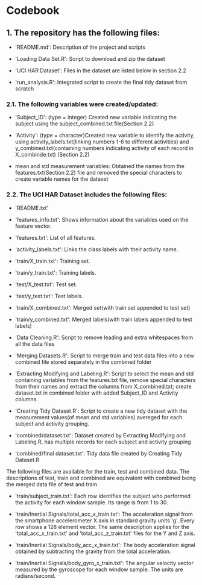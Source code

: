 # Codebook

## 1. The repository has the following files:

- 'README.md': Description of the project and scripts

- 'Loading Data Set.R': Script to download and zip the dataset

- 'UCI HAR Dataset': Files in the dataset are listed below in section 2.2

- 'run_analysis.R': Integrated script to create the final tidy dataset from scratch

### 2.1. The following variables were created/updated:

- 'Subject_ID': (type = integer) Created new variable indicating the subject using the subject_combined.txt file(Section 2.2)

- 'Activity': (type = character)Created new variable to identify the activity, using activity_labels.txt(linking numbers 1-6 to different activities) and y_combined.txt(containing numbers indicating activity of each record in X_combinde.txt) (Section 2.2)

- mean and std measurement variables: Obtained the names from the features.txt(Section 2.2) file and removed the special characters to create variable names for the dataset

### 2.2. The UCI HAR Dataset includes the following files:

- 'README.txt'

- 'features_info.txt': Shows information about the variables used on the feature vector.

- 'features.txt': List of all features.

- 'activity_labels.txt': Links the class labels with their activity name.

- 'train/X_train.txt': Training set.

- 'train/y_train.txt': Training labels.

- 'test/X_test.txt': Test set.

- 'test/y_test.txt': Test labels.

- 'train/X_combined.txt': Merged set(with train set appended to test set)

- 'train/y_combined.txt': Merged labels(with train labels appended to test labels)

- 'Data Cleaning.R': Script to remove leading and extra whitespaces from all the data files

- 'Merging Datasets.R': Script to merge train and test data files into a new combined file stored separately in the combined folder

- 'Extracting Modifying and Labeling.R': Script to select the mean and std containing variables from the features.txt file, remove special characters from their names and extract the columns from X_combined.txt; create dataset.txt in combined folder with added Subject_ID and Activity columns.

- 'Creating Tidy Dataset.R': Script to create a new tidy dataset with the measurement values(of mean and std variables) avereged for each subject and activity grouping.

- 'combined/dataset.txt': Dataset created by Extracting Modifying and Labeling.R, has multiple records for each subject and activity grouping

- 'combined/final dataset.txt': Tidy data file created by Creating Tidy Dataset.R


The following files are available for the train, test and combined data. The descriptions of test, train and combined are equivalent with combined being the merged data file of test and train

- 'train/subject_train.txt': Each row identifies the subject who performed the activity for each window sample. Its range is from 1 to 30. 

- 'train/Inertial Signals/total_acc_x_train.txt': The acceleration signal from the smartphone accelerometer X axis in standard gravity units 'g'. Every row shows a 128 element vector. The same description applies for the 'total_acc_x_train.txt' and 'total_acc_z_train.txt' files for the Y and Z axis. 

- 'train/Inertial Signals/body_acc_x_train.txt': The body acceleration signal obtained by subtracting the gravity from the total acceleration. 

- 'train/Inertial Signals/body_gyro_x_train.txt': The angular velocity vector measured by the gyroscope for each window sample. The units are radians/second. 
